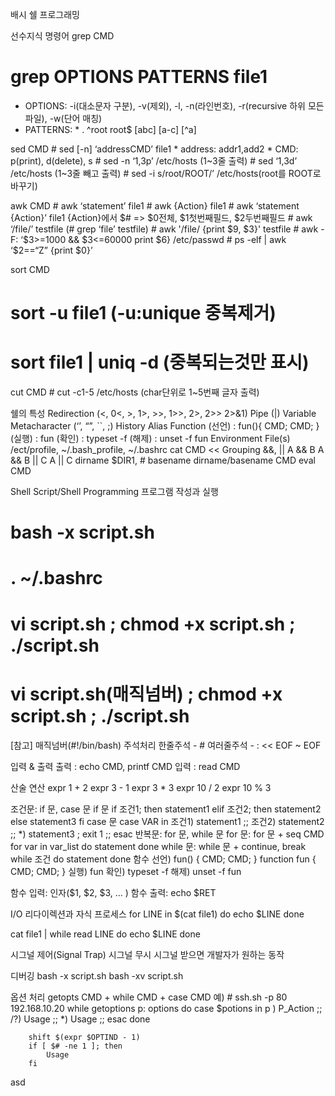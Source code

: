 배시 쉘 프로그래밍

선수지식
명령어
grep CMD
# grep OPTIONS PATTERNS file1
* OPTIONS: -i(대소문자 구분), -v(제외), -l, -n(라인번호), -r(recursive 하위 모든파일), -w(단어 매칭)
* PATTERNS: * . ^root root$ [abc] [a-c] [^a]

sed CMD
	# sed [-n] ‘addressCMD’ file1
	* address: addr1,add2
	* CMD: p(print), d(delete), s
		# sed -n ‘1,3p’ /etc/hosts	(1~3줄 출력)
		# sed ‘1,3d’ /etc/hosts		(1~3줄 빼고 출력)
		# sed -i s/root/ROOT/’ /etc/hosts(root를 ROOT로 바꾸기)

awk CMD
		# awk ‘statement’ file1
		# awk {Action} file1
		# awk ‘statement {Action}’ file1
			{Action}에서 $# => $0전체, $1첫번째필드, $2두번째필드
		# awk ‘/file/’ testfile		(# grep ‘file’ testfile)
	# awk '/file/ {print $9, $3}' testfile
	# awk -F: ‘$3>=1000 && $3<=60000 print $6} /etc/passwd
	# ps -elf | awk ‘$2==“Z” {print $0}’

sort CMD
# sort -u file1 (-u:unique 중복제거)
# sort file1 | uniq -d (중복되는것만 표시)
cut CMD # cut -c1-5 /etc/hosts (char단위로 1~5번째 글자 출력)

쉘의 특성
Redirection (<, 0<, >, 1>, >>, 1>>, 2>, 2>> 2>&1)
Pipe (|)
Variable
Metacharacter (‘’, “”, ``, ;)
History
Alias
Function
(선언) : fun(){ CMD; CMD; }
(실행) : fun
(확인) : typeset -f
(해제) : unset -f fun
Environment File(s)
		/ect/profile, ~/.bash_profile, ~/.bashrc
cat CMD <<
Grouping
&&, ||
		A && B
		A && B || C
		A || C
dirname $DIR1, # basename 
dirname/basename CMD
eval CMD

Shell Script/Shell Programming
프로그램 작성과 실행
# bash -x script.sh
# . ~/.bashrc
# vi script.sh ; chmod +x script.sh ; ./script.sh
# vi script.sh(매직넘버) ; chmod +x script.sh ; ./script.sh
[참고] 매직넘버(#!/bin/bash)
주석처리
한줄주석	- 	#
여러줄주석	- 	: << EOF ~ EOF


입력 & 출력
	출력 : echo CMD, printf CMD
	입력 : read CMD

산술 연산
		expr 1 + 2
		expr 3 - 1
		expr 3 \* 3
		expr 10 / 2
		expr 10 % 3

조건문: if 문, case 문
if 문
if 조건1; then
	statement1
elif 조건2; then
	statement2
else
		statement3
fi
case 문
		case VAR in
			조건1) statement1 ;;
			조건2) statement2 ;;
			*) statement3 ; exit 1 ;;
		esac
반복문: for 문, while 문
for 문: for 문 + seq CMD
			for var in var_list
			do
				statement
			done
while 문: while 문 + continue, break
while 조건
do
	statement
done
함수
선언) 
fun() { CMD; CMD; }
function fun { CMD; CMD; }
실행) fun
확인) typeset -f
해제) unset -f fun

함수 입력: 인자($1, $2, $3, ... )
함수 출력: echo $RET

I/O 리다이렉션과 자식 프로세스
for LINE in $(cat file1)
do
	echo $LINE
done

cat file1 | while read LINE
do
	echo $LINE
done

시그널 제어(Signal Trap)
시그널 무시
시그널 받으면 개발자가 원하는 동작

디버깅
bash -x script.sh
bash -xv script.sh


옵션 처리
getopts CMD + while CMD + case CMD
		예) # ssh.sh -p 80 192.168.10.20
		while getoptions p: options
		do
			case $potions in
				p ) P_Action ;;
				/?) Usage ;;
				*) Usage ;;
			esac
		done

		shift $(expr $OPTIND - 1)
		if [ $# -ne 1 ]; then
			Usage
		fi
asd

